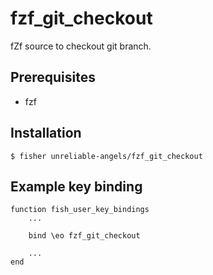 # fzf_git_checkout

fZf source to checkout git branch.

## Prerequisites

- fzf

## Installation

```
$ fisher unreliable-angels/fzf_git_checkout
```

## Example key binding

```
function fish_user_key_bindings
    ...

    bind \eo fzf_git_checkout

    ...
end
```
